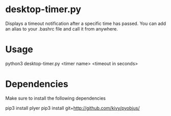 # desktop-timer.py
Displays a timeout notification after a specific time has passed. You can add an alias to your .bashrc file and call it from anywhere.

# Usage
python3 desktop-timer.py \<timer name\> \<timeout in seconds\>

# Dependencies
Make sure to install the following dependencies

pip3 install plyer
pip3 install git+http://github.com/kivy/pyobjus/
